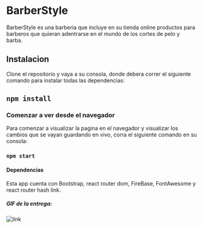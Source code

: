# BarberStyle

BarberStyle es una barberia que incluye en su tienda online productos para barberos que quieran adentrarse en el mundo de los cortes de pelo y barba.

## Instalacion

Clone el repositorio y vaya a su consola, donde debera correr el siguiente comando para instalar todas las dependencias:

## `npm install`

### Comenzar a ver desde el navegador

Para comenzar a visualizar la pagina en el navegador y visualizar los cambios que se vayan guardando en vivo, corra el siguiente comando en su consola:

### `npm start`

#### Dependencias

Esta app cuenta con Bootstrap, react router dom, FireBase, FontAwesome y react router hash link.

##### GIF de la entrega:

![link](BarberStyle.gif)
